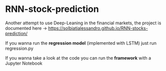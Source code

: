 # RNN-stock-prediction

Another attempt to use Deep-Leaning in the financial markets, the project is documented
here -> https://solbiatialessandro.github.io/RNN-stocks-prediction/ 

If you wanna run the <b>regression model</b> (implemented with LSTM) just run regression.py

If you wanna take a look at the code you can run the <b>framework</b> with a Jupyter Notebook
